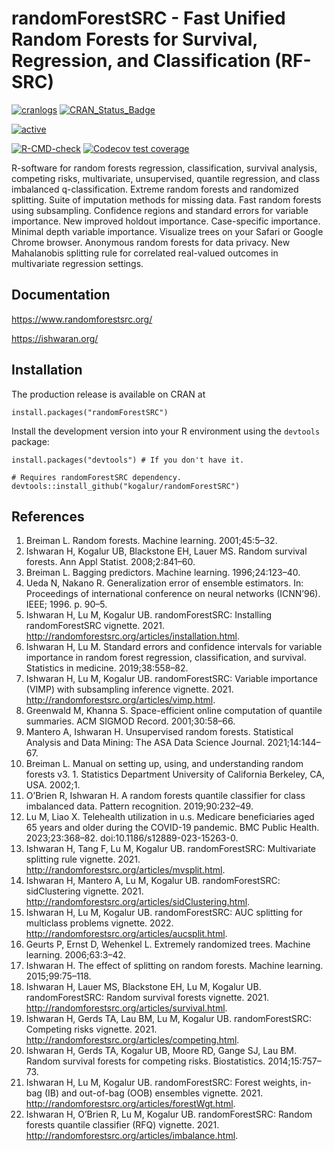 randomForestSRC - Fast Unified Random Forests for Survival, Regression, and Classification (RF-SRC)
========================================================
<!-- badges: start -->

[![cranlogs](http://cranlogs.r-pkg.org/badges/randomForestSRC)](http://cranlogs.r-pkg.org/badges/randomForestSRC)
[![CRAN_Status_Badge](http://www.r-pkg.org/badges/version/randomForestSRC)](https://cran.r-project.org/package=randomForestSRC)

[![active](http://www.repostatus.org/badges/latest/active.svg)](http://www.repostatus.org/badges/latest/active.svg)

[![R-CMD-check](https://github.com/ehrlinger/randomForestSRC/actions/workflows/R-CMD-check.yaml/badge.svg)](https://github.com/ehrlinger/randomForestSRC/actions/workflows/R-CMD-check.yaml)
[![Codecov test coverage](https://codecov.io/gh/ehrlinger/ggRandomForests/graph/badge.svg)](https://app.codecov.io/gh/ehrlinger/ggRandomForests)

<!-- badges: end -->

R-software for random forests regression, classification, survival analysis, competing risks, multivariate, unsupervised, quantile regression, and class imbalanced q-classification. Extreme random forests and randomized splitting. Suite of imputation methods for missing data. Fast random forests using subsampling. Confidence regions and standard errors for variable importance. New improved holdout importance. Case-specific importance. Minimal depth variable importance. Visualize trees on your Safari or Google Chrome browser. Anonymous random forests for data privacy. New Mahalanobis splitting rule for correlated real-valued outcomes in multivariate regression settings.

## Documentation

https://www.randomforestsrc.org/ 

https://ishwaran.org/

## Installation

The production release is available on CRAN at 
```{r}
install.packages("randomForestSRC") 
```

Install the development version into your R environment using the `devtools` package:
```{r}
install.packages("devtools") # If you don't have it.

# Requires randomForestSRC dependency.
devtools::install_github("kogalur/randomForestSRC")
```
## References

1. Breiman L. Random forests. Machine learning. 2001;45:5–32.
2. Ishwaran H, Kogalur UB, Blackstone EH, Lauer MS. Random survival forests. Ann Appl Statist. 2008;2:841–60.
3. Breiman L. Bagging predictors. Machine learning. 1996;24:123–40.
4. Ueda N, Nakano R. Generalization error of ensemble estimators. In: Proceedings of international conference on neural networks (ICNN’96). IEEE; 1996. p. 90–5.
5. Ishwaran H, Lu M, Kogalur UB. randomForestSRC: Installing randomForestSRC vignette. 2021. http://randomforestsrc.org/articles/installation.html.
6. Ishwaran H, Lu M. Standard errors and confidence intervals for variable importance in random forest regression, classification, and survival. Statistics in medicine. 2019;38:558–82.
7. Ishwaran H, Lu M, Kogalur UB. randomForestSRC: Variable importance (VIMP) with subsampling inference vignette. 2021. http://randomforestsrc.org/articles/vimp.html.
8. Greenwald M, Khanna S. Space-efficient online computation of quantile summaries. ACM SIGMOD Record. 2001;30:58–66.
9. Mantero A, Ishwaran H. Unsupervised random forests. Statistical Analysis and Data Mining: The ASA Data Science Journal. 2021;14:144–67.
10. Breiman L. Manual on setting up, using, and understanding random forests v3. 1. Statistics Department University of California Berkeley, CA, USA. 2002;1.
11. O’Brien R, Ishwaran H. A random forests quantile classifier for class imbalanced data. Pattern recognition. 2019;90:232–49.
12. Lu M, Liao X. Telehealth utilization in u.s. Medicare beneficiaries aged 65 years and older during the COVID-19 pandemic. BMC Public Health. 2023;23:368–82. doi:10.1186/s12889-023-15263-0.
13. Ishwaran H, Tang F, Lu M, Kogalur UB. randomForestSRC: Multivariate splitting rule vignette. 2021. http://randomforestsrc.org/articles/mvsplit.html.
14. Ishwaran H, Mantero A, Lu M, Kogalur UB. randomForestSRC: sidClustering vignette. 2021. http://randomforestsrc.org/articles/sidClustering.html.
15. Ishwaran H, Lu M, Kogalur UB. randomForestSRC: AUC splitting for multiclass problems vignette. 2022. http://randomforestsrc.org/articles/aucsplit.html.
16. Geurts P, Ernst D, Wehenkel L. Extremely randomized trees. Machine learning. 2006;63:3–42.
17. Ishwaran H. The effect of splitting on random forests. Machine learning. 2015;99:75–118.
18. Ishwaran H, Lauer MS, Blackstone EH, Lu M, Kogalur UB. randomForestSRC: Random survival forests vignette. 2021. http://randomforestsrc.org/articles/survival.html.
19. Ishwaran H, Gerds TA, Lau BM, Lu M, Kogalur UB. randomForestSRC: Competing risks vignette. 2021. http://randomforestsrc.org/articles/competing.html.
20. Ishwaran H, Gerds TA, Kogalur UB, Moore RD, Gange SJ, Lau BM. Random survival forests for competing risks. Biostatistics. 2014;15:757–73.
21. Ishwaran H, Lu M, Kogalur UB. randomForestSRC: Forest weights, in-bag (IB) and out-of-bag (OOB) ensembles vignette. 2021. http://randomforestsrc.org/articles/forestWgt.html.
22. Ishwaran H, O’Brien R, Lu M, Kogalur UB. randomForestSRC: Random forests quantile classifier (RFQ) vignette. 2021. http://randomforestsrc.org/articles/imbalance.html.
